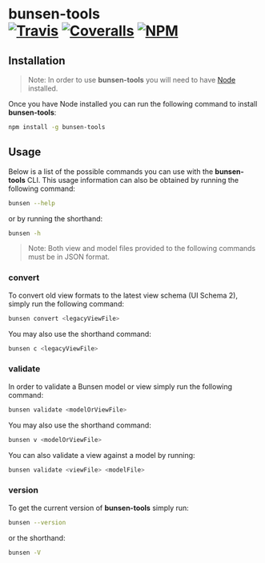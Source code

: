 [ci-img]: https://img.shields.io/travis/ciena-blueplanet/bunsen-tools.svg "Travis CI Build Status"
[ci-url]: https://travis-ci.org/ciena-blueplanet/bunsen-tools
[cov-img]: https://img.shields.io/coveralls/ciena-blueplanet/bunsen-tools.svg "Coveralls Code Coverage"
[cov-url]: https://coveralls.io/github/ciena-blueplanet/bunsen-tools
[npm-img]: https://img.shields.io/npm/v/bunsen-tools.svg "NPM Version"
[npm-url]: https://www.npmjs.com/package/bunsen-tools
  
# bunsen-tools <br /> [![Travis][ci-img]][ci-url] [![Coveralls][cov-img]][cov-url] [![NPM][npm-img]][npm-url]
 

## Installation

> Note: In order to use **bunsen-tools** you will need to have [Node](https://nodejs.org/en/download/package-manager/) installed.

Once you have Node installed you can run the following command to install **bunsen-tools**:

```bash
npm install -g bunsen-tools
```


## Usage

Below is a list of the possible commands you can use with the **bunsen-tools** CLI.
This usage information can also be obtained by running the following command:

```bash
bunsen --help
```

or by running the shorthand:

```bash
bunsen -h
```

> Note: Both view and model files provided to the following commands must be in JSON format.

### convert

To convert old view formats to the latest view schema (UI Schema 2), simply run the following command:

```bash
bunsen convert <legacyViewFile>
```

You may also use the shorthand command:

```bash
bunsen c <legacyViewFile>
```

### validate

In order to validate a Bunsen model or view simply run the following command:

```bash
bunsen validate <modelOrViewFile>
```

You may also use the shorthand command:

```bash
bunsen v <modelOrViewFile>
```

You can also validate a view against a model by running:

```bash
bunsen validate <viewFile> <modelFile>
```

### version

To get the current version of **bunsen-tools** simply run:

```bash
bunsen --version
```

or the shorthand:

```bash
bunsen -V
```
